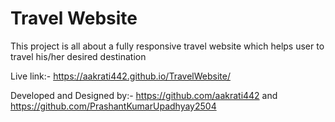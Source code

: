 # Travel Website
This project is all about a fully responsive travel website which helps user to travel his/her desired destination

Live link:- https://aakrati442.github.io/TravelWebsite/

Developed and Designed by:- https://github.com/aakrati442   and   
                            https://github.com/PrashantKumarUpadhyay2504
